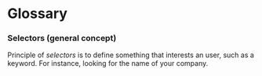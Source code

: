 # Glossary

### Selectors (general concept)

Principle of *selectors* is to define something that interests an user, such as a keyword. 
For instance, looking for the name of your company. 